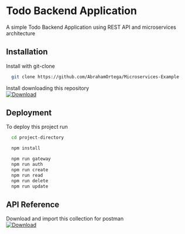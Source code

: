 
# Todo Backend Application

A simple Todo Backend Application using REST API and microservices architecture


## Installation

Install with git-clone

```bash
  git clone https://github.com/AbrahamOrtega/Microservices-Example
```

Install downloading this repository  
[![Download](https://img.shields.io/badge/Download-Repository-blue)](https://github.com/AbrahamOrtega/Microservices-Example/archive/refs/heads/master.zip)

## Deployment

To deploy this project run

```bash
  cd project-directory
```
```bash
  npm install
```
```bash
  npm run gateway
  npm run auth
  npm run create
  npm run read
  npm run delete
  npm run update
```


## API Reference

Download and import this collection for postman  
[![Download](https://img.shields.io/badge/Postman-Collection-orange)](https://github.com/AbrahamOrtega/Microservices-Example/blob/master/docs/Microservices-Example.postman_collection.json)
